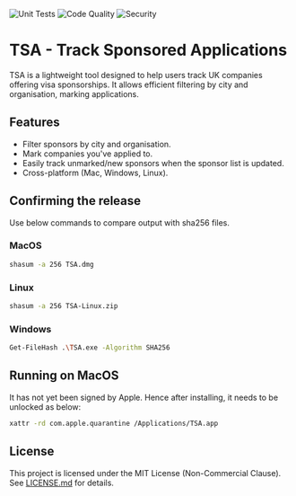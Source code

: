 ![Unit Tests](https://img.shields.io/endpoint?url=https://ugurserhattoy.github.io/TSA/badges/unit-tests.json&logo=pytest&logoColor=white)
![Code Quality](https://img.shields.io/endpoint?url=https://ugurserhattoy.github.io/TSA/badges/code-check.json&logo=freecodecamp&logoColor=darkblue)
![Security](https://img.shields.io/endpoint?url=https://ugurserhattoy.github.io/TSA/badges/security-check.json&logo=svelte&logoColor=%23EA0016)

# TSA - Track Sponsored Applications

TSA is a lightweight tool designed to help users track UK companies offering visa sponsorships.
It allows efficient filtering by city and organisation, marking applications.

## Features
- Filter sponsors by city and organisation.
- Mark companies you've applied to.
- Easily track unmarked/new sponsors when the sponsor list is updated.
- Cross-platform (Mac, Windows, Linux).

## Confirming the release

Use below commands to compare output with sha256 files.

### MacOS
```sh
shasum -a 256 TSA.dmg
```

### Linux
```sh
shasum -a 256 TSA-Linux.zip
```

### Windows
```sh
Get-FileHash .\TSA.exe -Algorithm SHA256
```

## Running on MacOS

It has not yet been signed by Apple. Hence after installing, it needs to be unlocked as below:
```sh
xattr -rd com.apple.quarantine /Applications/TSA.app
```

## License
This project is licensed under the MIT License (Non-Commercial Clause). See [LICENSE.md](LICENSE.md) for details.
